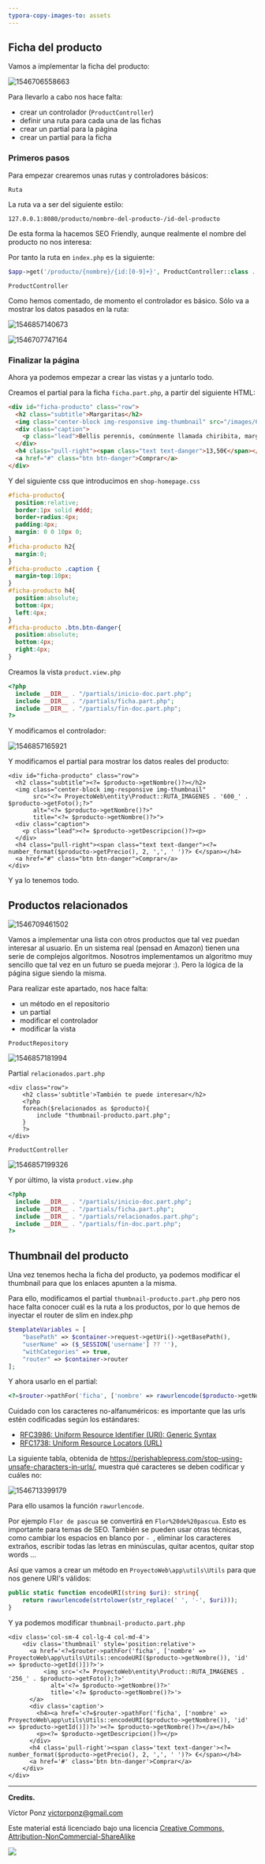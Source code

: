 ```yaml
---
typora-copy-images-to: assets
---
```


## Ficha del producto

Vamos a implementar la ficha del producto:

![1546706558663](assets/1546706558663.png)

Para llevarlo a cabo nos hace falta:

* crear un controlador (`ProductController`)
* definir una ruta para cada una de las fichas
* crear un partial para la página
* crear un partial para la ficha

### Primeros pasos

Para empezar crearemos unas rutas y controladores básicos:

`Ruta`

La ruta va a ser del siguiente estilo:

```
127.0.0.1:8080/producto/nombre-del-producto-/id-del-producto
```

De esta forma la hacemos SEO Friendly, aunque realmente el nombre del producto no nos interesa:

Por tanto la ruta en `index.php` es la siguiente:

```php
$app->get('/producto/{nombre}/{id:[0-9]+}', ProductController::class . ':ficha')->setName("ficha");
```

`ProductController`

Como hemos comentado, de momento el controlador es básico. Sólo va a mostrar los datos pasados en la ruta:

![1546857140673](assets/1546857140673.png)

![1546707747164](assets/1546707747164.png)



### Finalizar la página

Ahora ya podemos empezar a crear las vistas y a juntarlo todo.

Creamos el partial para la ficha `ficha.part.php`, a partir del siguiente HTML:

```html
<div id="ficha-producto" class="row">
  <h2 class="subtitle">Margaritas</h2>
  <img class="center-block img-responsive img-thumbnail" src="/images/600_php3Erxgt.jpg" alt="Margaritas" title="Margaritas">
  <div class="caption">
    <p class="lead">Bellis perennis, comúnmente llamada chiribita, margarita común, pascueta o vellorita es una planta herbácea muy utilizada a efectos decorativos mezclada con ...</p>
  </div>
  <h4 class="pull-right"><span class="text text-danger">13,50€</span></h4>
  <a href="#" class="btn btn-danger">Comprar</a>  
</div>
```

Y del siguiente css que introducimos en `shop-homepage.css`

```css
#ficha-producto{
  position:relative; 
  border:1px solid #ddd; 
  border-radius:4px; 
  padding:4px;
  margin: 0 0 10px 0;
}
#ficha-producto h2{
  margin:0;
}
#ficha-producto .caption {
  margin-top:10px;
}
#ficha-producto h4{
  position:absolute; 
  bottom:4px; 
  left:4px;
}
#ficha-producto .btn.btn-danger{
  position:absolute; 
  bottom:4px; 
  right:4px;
}
```

Creamos la vista `product.view.php`

```php
<?php
  include __DIR__ . "/partials/inicio-doc.part.php";
  include __DIR__ . "/partials/ficha.part.php";
  include __DIR__ . "/partials/fin-doc.part.php";
?>
```

Y modificamos el controlador:

![1546857165921](assets/1546857165921.png)

Y modificamos el partial para mostrar los datos reales del producto:

```php+HTML
<div id="ficha-producto" class="row">
  <h2 class="subtitle"><?= $producto->getNombre()?></h2>
  <img class="center-block img-responsive img-thumbnail" 
       src="<?= ProyectoWeb\entity\Product::RUTA_IMAGENES . '600_' . $producto->getFoto();?>" 
       alt="<?= $producto->getNombre()?>" 
       title="<?= $producto->getNombre()?>">
  <div class="caption">
    <p class="lead"><?= $producto->getDescripcion()?><p>
  </div>
  <h4 class="pull-right"><span class="text text-danger"><?= number_format($producto->getPrecio(), 2, ',', ' ')?> €</span></h4>
  <a href="#" class="btn btn-danger">Comprar</a>  
</div>
```

Y ya lo tenemos todo.

## Productos relacionados

![1546709461502](assets/1546709461502.png)

Vamos a implementar una lista con otros productos que tal vez puedan interesar al usuario. En un sistema real (pensad en Amazon) tienen una serie de complejos algoritmos. Nosotros implementamos un algoritmo muy sencillo que tal vez en un futuro se pueda mejorar :). Pero la lógica de la página sigue siendo la misma.

Para realizar este apartado, nos hace falta:

* un método en el repositorio
* un partial
* modificar el controlador
* modificar la vista

`ProductRepository`

![1546857181994](assets/1546857181994.png)

Partial `relacionados.part.php`

```php+HTML
<div class="row">
    <h2 class='subtitle'>También te puede interesar</h2>
    <?php
    foreach($relacionados as $producto){
        include "thumbnail-producto.part.php";
    }
    ?>
</div>
```

`ProductController`

![1546857199326](assets/1546857199326.png)

Y por último, la vista `product.view.php`

```php
<?php
  include __DIR__ . "/partials/inicio-doc.part.php";
  include __DIR__ . "/partials/ficha.part.php";
  include __DIR__ . "/partials/relacionados.part.php";
  include __DIR__ . "/partials/fin-doc.part.php";
?>
```

## Thumbnail del producto

Una vez tenemos hecha la ficha del producto, ya podemos modificar el thumbnail para que los enlaces apunten a la misma.

Para ello, modificamos el partial `thumbnail-producto.part.php` pero nos hace falta conocer cuál es la ruta a los productos, por lo que hemos de inyectar el router de slim en index.php 

```php
$templateVariables = [
    "basePath" => $container->request->getUri()->getBasePath(),
    "userName" => ($_SESSION['username'] ?? ''),
    "withCategories" => true,
    "router" => $container->router
];
```

Y ahora usarlo en el partial:

```php
<?=$router->pathFor('ficha', ['nombre' => rawurlencode($producto->getNombre()), 'id' => $producto->getId()])?>
```

Cuidado con los caracteres no-alfanuméricos: es importante que las urls estén codificadas según los estándares:

* [RFC3986: Uniform Resource Identifier (URI): Generic Syntax](https://www.ietf.org/rfc/rfc3986.txt)
* [RFC1738: Uniform Resource Locators (URL)](https://www.ietf.org/rfc/rfc1738.txt)

La siguiente tabla, obtenida de https://perishablepress.com/stop-using-unsafe-characters-in-urls/,  muestra qué caracteres se deben codificar y cuáles no:

![1546713399179](assets/1546713399179.png)



Para ello usamos la función `rawurlencode`. 

Por ejemplo `Flor de pascua` se convertirá en `Flor%20de%20pascua`. Esto es importante para temas de SEO. También se pueden usar otras técnicas, como cambiar los espacios en blanco por `- `, eliminar los caracteres extraños, escribir todas las letras en minúsculas, quitar acentos, quitar stop words ...

Así que vamos a crear un método en `ProyectoWeb\app\utils\Utils` para que nos genere URI's válidos:

```php
public static function encodeURI(string $uri): string{
    return rawurlencode(strtolower(str_replace(' ', '-', $uri)));
}

```

Y ya podemos modificar `thumbnail-producto.part.php`

```php+HTML
<div class='col-sm-4 col-lg-4 col-md-4'>
    <div class='thumbnail' style='position:relative'>
      <a href='<?=$router->pathFor('ficha', ['nombre' =>  ProyectoWeb\app\utils\Utils::encodeURI($producto->getNombre()), 'id' => $producto->getId()])?>'>
          <img src='<?= ProyectoWeb\entity\Product::RUTA_IMAGENES . '256_' . $producto->getFoto();?>' 
            alt='<?= $producto->getNombre()?>'
            title='<?= $producto->getNombre()?>'>
      </a>
      <div class='caption'>
        <h4><a href='<?=$router->pathFor('ficha', ['nombre' =>  ProyectoWeb\app\utils\Utils::encodeURI($producto->getNombre()), 'id' => $producto->getId()])?>'><?= $producto->getNombre()?></a></h4>
        <p><?= $producto->getDescripcion()?></p>
      </div>
      <h4 class='pull-right'><span class='text text-danger'><?= number_format($producto->getPrecio(), 2, ',', ' ')?> €</span></h4>
      <a href='#' class='btn btn-danger'>Comprar</a>
    </div>
</div>
```

------

**Credits.**

Víctor Ponz victorponz@gmail.com

Este material está licenciado bajo una licencia [Creative Commons, Attribution-NonCommercial-ShareAlike](https://creativecommons.org/licenses/by-nc-sa/3.0/)

![](https://licensebuttons.net/l/by-nc-sa/3.0/88x31.png)